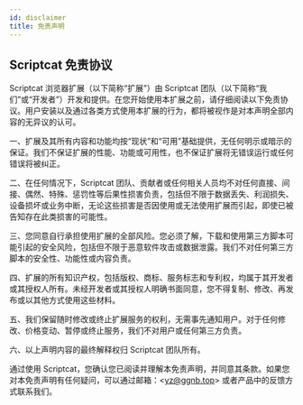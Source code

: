 ```yaml
---
id: disclaimer
title: 免责声明
---
```


## Scriptcat 免责协议

Scriptcat 浏览器扩展（以下简称“扩展”）由 Scriptcat 团队（以下简称“我们”或“开发者”）开发和提供。在您开始使用本扩展之前，请仔细阅读以下免责协议。用户安装以及通过各类⽅式使用本扩展的⾏为，都将被视作是对本声明全部内容的⽆异议的认可。

一、扩展及其所有内容和功能均按“现状”和“可用”基础提供，无任何明示或暗示的保证。我们不保证扩展的性能、功能或可用性，也不保证扩展将无错误运行或任何错误将被纠正。

二、在任何情况下，Scriptcat 团队、贡献者或任何相关人员均不对任何直接、间接、偶然、特殊、惩罚性等后果性损害负责，包括但不限于数据丢失、利润损失、设备损坏或业务中断，无论这些损害是否因使用或无法使用扩展而引起，即使已被告知存在此类损害的可能性。

三、您同意自行承担使用扩展的全部风险。您必须了解，下载和使用第三方脚本可能引起的安全风险，包括但不限于恶意软件攻击或数据泄露。我们不对任何第三方脚本的安全性、功能性或内容负责。

四、扩展的所有知识产权，包括版权、商标、服务标志和专利权，均属于其开发者或其授权人所有。未经开发者或其授权人明确书面同意，您不得复制、修改、再发布或以其他方式使用这些材料。

五、我们保留随时修改或终止扩展服务的权利，无需事先通知用户。对于任何修改、价格变动、暂停或终止服务，我们不对用户或任何第三方负责。

六、以上声明内容的最终解释权归 Scriptcat 团队所有。

通过使用 Scriptcat，您确认您已阅读并理解本免责声明，并同意其条款。如果您对本免责声明有任何疑问，可以通过邮箱：\<yz@ggnb.top\> 或者产品中的反馈方式联系我们。
